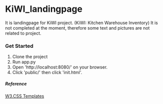 # KiWI_landingpage
It is landingpage for KiWI project. (KiWI: Kitchen Warehouse Inventory) It is not completed at the moment, therefore some text and pictures are not related to project.
<br>
### Get Started
1. Clone the project
2. Run app.py
3. Open 'http://localhost:8080/' on your browser.
4. Click 'public/' then click 'init.html'.

##### Reference
[W3.CSS Templates](https://www.w3schools.com/w3css/w3css_templates.asp)
